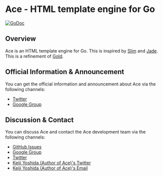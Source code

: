 # Ace - HTML template engine for Go

[![GoDoc](https://godoc.org/github.com/yosssi/ace?status.svg)](https://godoc.org/github.com/yosssi/ace)

## Overview

Ace is an HTML template engine for Go. This is inspired by [Slim](http://slim-lang.com/) and [Jade](http://jade-lang.com/). This is a refinement of [Gold](http://gold.yoss.si/).

## Official Information & Announcement

You can get the official information and announcement about Ace via the following channels:

* [Twitter](https://twitter.com/acehtml)
* [Google Group](https://groups.google.com/forum/#!forum/acehtml)

## Discussion & Contact

You can discuss Ace and contact the Ace development team via the following channels:

* [GitHub Issues](https://github.com/yosssi/ace/issues)
* [Google Group](https://groups.google.com/forum/#!forum/acehtml)
* [Twitter](https://twitter.com/acehtml)
* [Keiji Yoshida (Author of Ace)'s Twitter](https://twitter.com/_yosssi)
* [Keiji Yoshida (Author of Ace)'s Email](mailto:yoshida.keiji.84@gmail.com)
